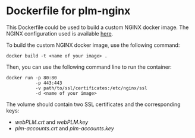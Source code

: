 # Dockerfile for plm-nginx

This Dockerfile could be used to build a custom NGINX docker image.
The NGINX configuration used is available [here](https://github.com/BuggleInc/PLM-nginx).

To build the custom NGINX docker image, use the following command:

```
docker build -t <name of your image> .
```

Then, you can use the following command line to run the container:
```
docker run -p 80:80
           -p 443:443
           -v path/to/ssl/certificates:/etc/nginx/ssl
           -d <name of your image>
```

The volume should contain two SSL certificates and the corresponding keys:
- *webPLM.crt* and *webPLM.key*
- *plm-accounts.crt* and *plm-accounts.key*
